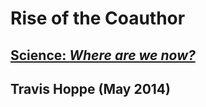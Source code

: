 # Rise of the Coauthor
## [Science: _Where are we now?_](http://thoppe.github.io/Rise-of-the-Coauthor/#/)

## Travis Hoppe (May 2014)




